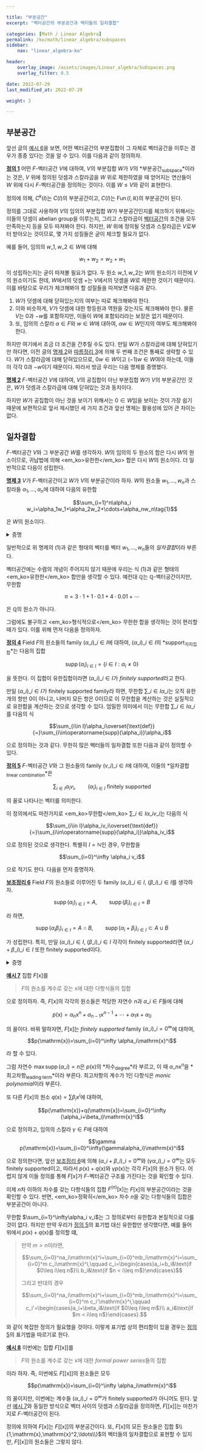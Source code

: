 ```yaml
---

title: "부분공간"
excerpt: "벡터공간의 부분공간과 벡터들의 일차결합"

categories: [Math / Linear Algebra]
permalink: /ko/math/linear_algebra/subspaces
sidebar: 
    nav: "linear_algebra-ko"

header:
    overlay_image: /assets/images/Linear_algebra/Subspaces.png
    overlay_filter: 0.5

date: 2022-07-29
last_modified_at: 2022-07-29

weight: 3

---
```


## 부분공간

앞선 글의 [예시 6](/ko/math/linear_algebra/vector_spaces#ex6)을 보면, 어떤 벡터공간의 부분집합이 그 자체로 벡터공간을 이루는 경우가 종종 있다는 것을 알 수 있다. 이를 다음과 같이 정의하자.

<div class="definition" markdown="1">

<ins id="df1">**정의 1**</ins> 어떤 $F$-벡터공간 $V$에 대하여, $V$의 부분집합 $W$가 $V$의 *부분공간<sub>subspace</sub>*이라는 것은, $V$ 위에 정의된 덧셈과 스칼라곱을 $W$ 위로 제한하였을 때 얻어지는 연산들이 $W$ 위에 다시 $F$-벡터공간을 정의하는 것이다. 이를 $W\leq V$와 같이 표현한다.

</div>

정의에 의해, $C^k(I)$는 $C(I)$의 부분공간이고, $C(I)$는 $\operatorname{Fun}(I,\mathbb{R})$의 부분공간이 된다.

정의를 그대로 사용하여 $V$의 임의의 부분집합 $W$가 부분공간인지를 체크하기 위해서는 이들의 덧셈이 abelian group을 이루는지, 그리고 스칼라곱이 [벡터공간](/ko/math/linear_algebra/vector_spaces#df1)의 조건을 모두 만족하는지 등을 모두 따져봐야 한다. 하지만, $W$ 위에 정의될 덧셈과 스칼라곱은 $V$로부터 받아오는 것이므로, 몇 가지 성질들은 굳이 체크할 필요가 없다. 

예를 들어, 임의의 $w\_1,w\_2\in W$에 대해

$$w_1+w_2=w_2+w_1$$

이 성립하는지는 굳이 따져볼 필요가 없다. 두 원소 $w\_1,w\_2$는 $W$의 원소이기 이전에 $V$의 원소이기도 한데, $W$에서의 덧셈 $+$는 $V$에서의 덧셈을 $W$로 제한한 것이기 때문이다. 이를 바탕으로 우리가 체크해봐야 할 성질들을 따져보면 다음과 같다.

1. $W$가 덧셈에 대해 닫혀있는지의 여부는 따로 체크해봐야 한다. 
2. 이와 비슷하게, $V$가 덧셈에 대한 항등원과 역원을 갖는지도 체크해봐야 한다. 물론 $V$는 $0$과 $-w$를 포함하지만, 이들이 $W$에 포함되리라는 보장은 없기 때문이다.
3. 또, 임의의 스칼라 $\alpha\in F$와 $w\in W$에 대하여, $\alpha w\in W$인지의 여부도 체크해봐야 한다.

하지만 여기에서 조금 더 조건을 간추릴 수도 있다. 만일 $W$가 스칼라곱에 대해 닫혀있기만 하다면, 이전 글의 [명제 2](/ko/math/linear_algebra/vector_spaces#pp2)와 [따름정리 3](/ko/math/linear_algebra/vector_spaces#crl3)에 의해 두 번째 조건은 통째로 생략할 수 있다. $W$가 스칼라곱에 대해 닫혀있으므로, $0w\in W$이고 $(-1)w\in W$여야 하는데, 이들이 각각 $0$과 $-w$이기 때문이다. 따라서 방금 우리는 다음 명제를 증명했다.

<div class="proposition" markdown="1">

<ins id="pp2">**명제 2**</ins> $F$-벡터공간 $V$에 대하여, $V$의 공집합이 아닌 부분집합 $W$가 $V$의 부분공간인 것은, $W$가 덧셈과 스칼라곱에 대해 닫혀있는 것과 동치이다.

</div>

하지만 $W$가 공집합이 아닌 것을 보이기 위해서는 $0\in W$임을 보이는 것이 가장 쉽기 때문에 보편적으로 앞서 제시했던 세 가지 조건과 앞선 명제는 활용성에 있어 큰 차이는 없다.

## 일차결합

$F$-벡터공간 $V$와 그 부분공간 $W$를 생각하자. $W$의 임의의 두 원소의 합은 다시 $W$의 원소이므로, 귀납법에 의해 <em_ko>유한한</em_ko> 합은 다시 $W$의 원소이다. 더 일반적으로 다음이 성립한다.

<div class="proposition" markdown="1">

<ins id="pp3">**명제 3**</ins> $V$가 $F$-벡터공간이고 $W$가 $V$의 부분공간이라 하자. $W$의 원소들 $w_1,\ldots, w_n$과 스칼라들 $\alpha_1,\ldots,\alpha_n$에 대하여 다음의 유한합

$$\sum_{i=1}^n\alpha_i w_i=\alpha_1w_1+\alpha_2w_2+\cdots+\alpha_nw_n\tag{1}$$

은 $W$의 원소이다.

</div>
<details class="proof" markdown="1">
<summary>증명</summary>

귀납법을 이용하여 진행한다. $n=1$인 경우는 보일 것이 없으므로 $n=2$인 경우부터 생각하자. 이 경우 [명제 2](#pp2)에 의하여 $\alpha\_1w\_1,\alpha\_2w\_2$ 각각은 $W$의 원소이고 따라서 이들의 합 $\alpha\_1w\_1+\alpha\_2w\_2$ 또한 $W$의 원소이다.

일반적인 $n$에 대하여, $W$에서의 덧셈은 결합법칙을 만족하므로

$$\alpha_1w_1+\alpha_2w_2+\cdots+\alpha_nw_n=(\alpha_1w_1+\cdots\alpha_{n-1}w_{n-1})+\alpha_nw_n$$

이 성립한다. 이제 귀납적 가정에 의하여 $\alpha_1w_1+\cdots\alpha_{n-1}w_{n-1}$과 $\alpha_nw_n$ 각각은 $W$의 원소이고, 따라서 이들의 합 $\sum\_{i=1}^n\alpha\_iw\_i$ 또한 $W$의 원소이다.

</details>

일반적으로 위 명제의 (1)과 같은 형태의 벡터를 <phrase>벡터 $w_1,\ldots, w_n$들의 <em>일차결합</em></phrase>이라 부른다. 

벡터공간에는 수렴의 개념이 주어지지 않기 때문에 우리는 식 (1)과 같은 형태의 <em_ko>유한한</em_ko> 합만을 생각할 수 있다. 예컨대 $\mathbb{Q}$는 $\mathbb{Q}$-벡터공간이지만, 무한합

$$\pi=3\cdot 1+1\cdot 0.1+4\cdot 0.01+\cdots$$

은 $\mathbb{Q}$의 원소가 아니다. 

그럼에도 불구하고 <em_ko>형식적으로</em_ko> 무한한 합을 생각하는 것이 편리할 때가 있다. 이를 위해 먼저 다음을 정의하자.

<div class="definition" markdown="1">

<ins id="df4">**정의 4**</ins> Field $F$의 원소들의 family $(\alpha\_i)\_{i\in I}$에 대하여, $(\alpha\_i)\_{i\in I}$의 *support<sub>지지집합</sub>*는 다음의 집합

$$\operatorname{supp}(\alpha_i)_{i\in I}=\{i\in I:\alpha_i\neq 0\}$$

을 뜻한다. 이 집합이 유한집합이라면 $(\alpha\_i)\_{i\in I}$가 *finitely supported*라고 한다. 

</div>

만일 $(\alpha\_i)\_{i\in I}$가 finitely supported family라 하면, 무한합 $\sum\_{i\in I}\alpha\_i$는 오직 유한 개의 항만 $0$이 아니고, 나머지 모든 항은 $0$이므로 이 무한합을 계산하는 것은 실질적으로 유한합을 계산하는 것으로 생각할 수 있다. 엄밀한 의미에서 이는 무한합 $\sum\_{i\in I}\alpha\_i$를 다음의 식

$$\sum_{i\in I}\alpha_i\overset{\text{def}}{=}\sum_{i\in\operatorname{supp}(\alpha_i)}\alpha_i$$

으로 정의하는 것과 같다. 무한히 많은 벡터들의 일차결합 또한 다음과 같이 정의할 수 있다.

<div class="definition" markdown="1">

<ins id="df5">**정의 5**</ins> $F$-벡터공간 $V$와 그 원소들의 family $(v\_i)\_{i\in I}$에 대하여, 이들의 *일차결합<sub>linear combination</sub>*은

$$\sum_{i\in I}\alpha_i v_i,\qquad\text{$(\alpha_i)_{i\in I}$ finitely supported}$$

의 꼴로 나타나는 벡터를 의미한다. 

</div>

이 정의에서도 마찬가지로 <em_ko>무한합</em_ko> $\sum\_{i\in I}\alpha\_i v\_i$는 다음의 식

$$\sum_{i\in I}\alpha_iv_i\overset{\text{def}}{=}\sum_{i\in\operatorname{supp}(\alpha_i)}\alpha_iv_i$$

으로 정의된 것으로 생각한다. 특별히 $I=\mathbb{N}$인 경우, 무한합을 

$$\sum_{i=0}^\infty \alpha_i v_i$$

으로 적기도 한다. 다음을 먼저 증명하자.

<div class="proposition" markdown="1">

<ins id="lem6">**보조정리 6**</ins> Field $F$의 원소들로 이루어진 두 family $(\alpha\_i)\_{i\in I}$, $(\beta\_i)\_{i\in I}$를 생각하자. 

$$\operatorname{supp}(\alpha_i)_{i\in I}=A,\qquad \operatorname{supp}(\beta_i)_{i\in I}=B$$

라 하면, 

$$\operatorname{supp} (\alpha_i\beta_i)_{i\in I}=A\cap B,\qquad \operatorname{supp}(\alpha_i+\beta_i)_{i\in I}\subset A\cup B$$

가 성립한다. 특히, 만일 $(\alpha\_i)\_{i\in I}$, $(\beta\_i)\_{i\in I}$ 각각이 finitely supported라면 $(\alpha\_i+\beta\_i)\_{i\in I}$ 또한 finitely supported이다.

</div>
<details class="proof" markdown="1">
<summary>증명</summary>

둘째 식은 한 방향만 보이면 되므로, 이것부터 보이자. 어떤 $i\in\operatorname{supp}(\alpha\_i+\beta\_i)\_{i\in I}$가 주어졌다 하자. 그럼 $\alpha\_i+\beta\_i\neq 0$이므로, $\alpha\_i\neq 0$이거나 $\beta\_i\neq 0$이다. 따라서 $i\in A$ 혹은 $i\in B$이므로 원하는 명제가 성립한다.

첫째 식을 보여야 한다. 위와 마찬가지로, 어떤 $i\in\operatorname{supp}(\alpha\_i\beta\_i)\_{i\in I}$가 주어졌다 하자. 그럼 $\alpha\_i\beta\_i\neq 0$이고, 따라서 $\alpha\_i\neq 0$이고 $\beta\_i\neq 0$이므로 $i\in A$이고 $i\in B$가 되어 $i\in A\cap B$이다. 반대로, 만일 $i\in A\cap B$라면, 이 논리를 거꾸로 하여 원하는 결론을 얻는다.

</details>

<div class="example" markdown="1">

<ins id="ex7">**예시 7**</ins> 집합 $F[\mathrm{x}]$를 

> $F$의 원소를 계수로 갖는 $\mathrm{x}$에 대한 다항식들의 집합

으로 정의하자. 즉, $F[\mathrm{x}]$의 각각의 원소들은 적당한 자연수 $n$과 $\alpha\_i\in F$들에 대해

$$p(\mathrm{x})=\alpha_n\mathrm{x}^n+\alpha_{n-1}\mathrm{x}^{n-1}+\cdots+\alpha_1\mathrm{x}+\alpha_0$$

의 꼴이다. 바꿔 말하자면, $F[\mathrm{x}]$는 *finitely supported* family $(\alpha\_i)\_{i=0}^\infty$에 대하여, 

$$p(\mathrm{x})=\sum_{i=0}^\infty \alpha_i\mathrm{x}^i$$

라 할 수 있다. 

그럼 자연수 $\max\operatorname{supp}(\alpha\_i)=n$은 $p(\mathrm{x})$의 *차수<sub>degree</sub>*라 부르고, 이 때 $\alpha\_n\mathrm{x}^n$을 *최고차항<sub>leading term</sub>*이라 부른다. 최고차항의 계수가 1인 다항식은 *monic polynomial*이라 부른다. 

또 다른 $F[\mathrm{x}]$의 원소 $q(\mathrm{x})=\sum \beta_i\mathrm{x}^i$에 대하여, 

$$p(\mathrm{x})+q(\mathrm{x})=\sum_{i=0}^\infty (\alpha_i+\beta_i)\mathrm{x}^i$$

으로 정의하고, 임의의 스칼라 $\gamma\in F$에 대하여

$$\gamma p(\mathrm{x})=\sum_{i=0}^\infty(\gamma\alpha_i)\mathrm{x}^i$$

으로 정의한다면, 앞선 [보조정리 6](#lem6)에 의해 $(\alpha\_i+\beta\_i)\_{i=0}^\infty$와 $(\gamma\alpha\_i)\_{i=0}^\infty$는 모두 finitely supported이고, 따라서 $p(\mathrm{x})+q(\mathrm{x})$와 $\gamma p(\mathrm{x})$는 각각 $F[\mathrm{x}]$의 원소가 된다. 어렵지 않게 이들 정의를 통해 $F[\mathrm{x}]$가 $F$-벡터공간 구조를 가진다는 것을 확인할 수 있다.

이제 $n$차 이하의 차수를 갖는 다항식들의 집합 $F^{(n)}[\mathrm{x}]$는 $F[\mathrm{x}]$의 부분공간이라는 것을 확인할 수 있다. 반면, <em_ko>정확히</em_ko> 차수 $n$을 갖는 다항식들의 집합은 부분공간이 아니다. 

</div>

무한합 $\sum_{i=1}^\infty\alpha_i v_i$는 그 정의로부터 유한합과 본질적으로 다를 것이 없다. 하지만 만약 우리가 [정의 5](#df5)의 표기법 대신 유한합만 생각했다면, 예를 들어 위에서 $p(\mathrm{x})+q(\mathrm{x})$를 정의할 떄, 

> 만약 $m>n$이라면,  
>
> $$\sum_{i=0}^na_i\mathrm{x}^i+\sum_{i=0}^mb_i\mathrm{x}^i=\sum_{i=0}^m c_i\mathrm{x}^i,\qquad c_i=\begin{cases}a_i+b_i&\text{if $0\leq i\leq n$}\\ b_i&\text{if $n < i\leq m$}\end{cases}$$
>
> 그리고 반대의 경우
>
> $$\sum_{i=0}^na_i\mathrm{x}^i+\sum_{i=0}^mb_i\mathrm{x}^i=\sum_{i=0}^m c_i'\mathrm{x}^i,\qquad c_i'=\begin{cases}a_i+\beta_i&\text{if $0\leq i\leq m$}\\ a_i&\text{if $m < i\leq n$}\end{cases}.$$

와 같이 복잡한 정의가 필요했을 것이다. 이렇게 표기법 상의 편리함이 있을 경우는 [정의 5](#df5)의 표기법을 따르기로 한다.

<div class="example" markdown="1">

<ins id="ex8">**예시 8**</ins> 이번에는 집합 $F[[\mathrm{x}]]$를 

>$F$의 원소를 계수로 갖는 $\mathrm{x}$에 대한 *formal power series*들의 집합

이라 하자. 즉, 이번에도 $F[[\mathrm{x}]]$의 원소들은 모두

$$p(\mathrm{x})=\sum_{i=0}^\infty \alpha_i\mathrm{x}^i$$

의 꼴이지만, 이번에는 계수들 $(\alpha\_i)\_{i=0}^\infty$가 finitely supported가 아니어도 된다. 앞선 [예시 7](#ex7)와 동일한 방식으로 벡터 사이의 덧셈과 스칼라곱을 정의하면, $F[[\mathrm{x}]]$는 마찬가지로 $F$-벡터공간이 된다.  

</div>

정의에 의하여 $F[\mathrm{x}]$는 $F[[\mathrm{x}]]$의 부분공간이다. 또, $F[\mathrm{x}]$의 모든 원소들은 집합 $\\{1,\mathrm{x},\mathrm{x}^2,\ldots\\}$의 벡터들의 일차결합으로 표현할 수 있지만, $F[[\mathrm{x}]]$의 원소들은 그렇지 않다.